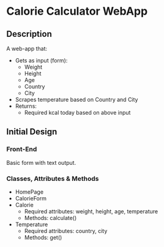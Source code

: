 # Calorie Calculator WebApp

## Description

A web-app that:

* Gets as input (form):
  * Weight
  * Height
  * Age
  * Country
  * City
* Scrapes temperature based on Country and City
* Returns:
  * Required kcal today based on above input

## Initial Design

### Front-End

Basic form with text output.

### Classes, Attributes & Methods

* HomePage
* CalorieForm
* Calorie
  * Required attributes: weight, height, age, temperature
  * Methods: calculate()
* Temperature
  * Required attributes: country, city
  * Methods: get()